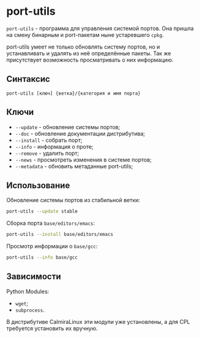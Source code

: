 # port-utils

`port-utils` - программа для управления системой портов. Она пришла на смену бинарным и port-пакетам ныне устаревшего `cpkg`.

port-utils умеет не только обновлять систему портов, но и устанавливать и удалять из неё определённые пакеты. Так же присутствует возможность просматривать о них информацию.

## Синтаксис

```
port-utils [ключ] {ветка}/{категория и имя порта}
```

## Ключи

- `--update` - обновление системы портов;
- `--doc` - обновление документации дистрибутива;
- `--install` - собрать порт;
- `--info` - информация о проте;
- `--remove` - удалить порт;
- `--news` - просмотреть изменения в системе портов;
- `--metadata` - обновить метаданные port-utils;

## Использование

Обновление системы портов из стабильной ветки:

```bash
port-utils --update stable
```

Сборка порта `base/editors/emacs`:

```bash
port-utils --install base/editors/emacs
```

Просмотр информации о `base/gcc`:

```bash
port-utils --info base/gcc
```

## Зависимости

Python Modules:
- `wget`;
- `subprocess`.

В дистрибутиве CalmiraLinux эти модули уже установлены, а для CPL требуется установить их вручную.